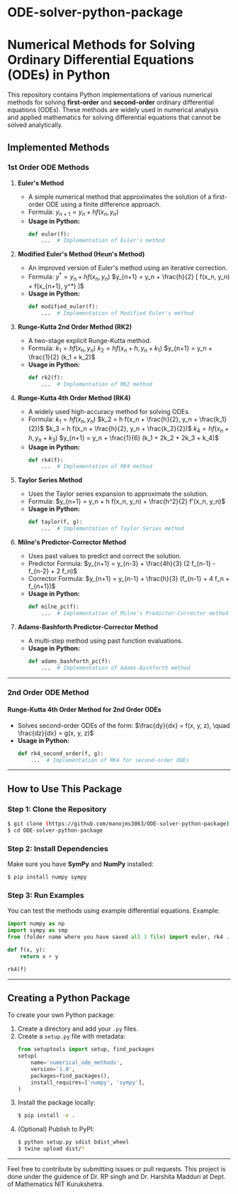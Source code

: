 # ODE-solver-python-package
# Numerical Methods for Solving Ordinary Differential Equations (ODEs) in Python

This repository contains Python implementations of various numerical methods for solving **first-order** and **second-order** ordinary differential equations (ODEs). These methods are widely used in numerical analysis and applied mathematics for solving differential equations that cannot be solved analytically.

## Implemented Methods

### 1st Order ODE Methods
1. **Euler's Method**  
   - A simple numerical method that approximates the solution of a first-order ODE using a finite difference approach.
   - Formula:
    $y_{n+1} = y_n + h f(x_n, y_n)$
   - **Usage in Python:**
     ```python
     def euler(f):
         ...  # Implementation of Euler's method
     ```

2. **Modified Euler's Method (Heun's Method)**  
   - An improved version of Euler's method using an iterative correction.
   - Formula:
     $y^* = y_n + h f(x_n, y_n)$
     $y_{n+1} = y_n + \frac{h}{2} [ f(x_n, y_n) + f(x_{n+1}, y^*) ]$
   - **Usage in Python:**
     ```python
     def modified_euler(f):
         ...  # Implementation of Modified Euler's method
     ```

3. **Runge-Kutta 2nd Order Method (RK2)**  
   - A two-stage explicit Runge-Kutta method.
   - Formula:
     $k_1 = h f(x_n, y_n)$
     $k_2 = h f(x_n + h, y_n + k_1)$
     $y_{n+1} = y_n + \frac{1}{2} (k_1 + k_2)$
   - **Usage in Python:**
     ```python
     def rk2(f):
         ...  # Implementation of RK2 method
     ```

4. **Runge-Kutta 4th Order Method (RK4)**  
   - A widely used high-accuracy method for solving ODEs.
   - Formula:
     $k_1 = h f(x_n, y_n)$
     $k_2 = h f(x_n + \frac{h}{2}, y_n + \frac{k_1}{2})$
     $k_3 = h f(x_n + \frac{h}{2}, y_n + \frac{k_2}{2})$
     $k_4 = h f(x_n + h, y_n + k_3)$
     $y_{n+1} = y_n + \frac{1}{6} (k_1 + 2k_2 + 2k_3 + k_4)$
   - **Usage in Python:**
     ```python
     def rk4(f):
         ...  # Implementation of RK4 method
     ```

5. **Taylor Series Method**  
   - Uses the Taylor series expansion to approximate the solution.
   - Formula:
     $y_{n+1} = y_n + h f(x_n, y_n) + \frac{h^2}{2} f'(x_n, y_n)$
   - **Usage in Python:**
     ```python
     def taylor(f, g):
         ...  # Implementation of Taylor Series method
     ```

6. **Milne's Predictor-Corrector Method**  
   - Uses past values to predict and correct the solution.
   - Predictor Formula:
     $y_{n+1} = y_{n-3} + \frac{4h}{3} (2 f_{n-1} - f_{n-2} + 2 f_n)$
   - Corrector Formula:
     $y_{n+1} = y_{n-1} + \frac{h}{3} (f_{n-1} + 4 f_n + f_{n+1})$
   - **Usage in Python:**
     ```python
     def milne_pc(f):
         ...  # Implementation of Milne's Predictor-Corrector method
     ```

7. **Adams-Bashforth Predictor-Corrector Method**  
   - A multi-step method using past function evaluations.
   - **Usage in Python:**
     ```python
     def adams_bashforth_pc(f):
         ...  # Implementation of Adams-Bashforth method
     ```

---

### 2nd Order ODE Method

#### Runge-Kutta 4th Order Method for 2nd Order ODEs
- Solves second-order ODEs of the form:
  $\frac{dy}{dx} = f(x, y, z), \quad \frac{dz}{dx} = g(x, y, z)$
- **Usage in Python:**
  ```python
  def rk4_second_order(f, g):
      ...  # Implementation of RK4 for second-order ODEs
  ```

---

## How to Use This Package
### Step 1: Clone the Repository
```bash
$ git clone (https://github.com/manojms3063/ODE-solver-python-package)
$ cd ODE-solver-python-package
```

### Step 2: Install Dependencies
Make sure you have **SymPy** and **NumPy** installed:
```bash
$ pip install numpy sympy
```

### Step 3: Run Examples
You can test the methods using example differential equations. Example:
```python
import numpy as np
import sympy as smp
from (folder name where you have saved all 3 file) import euler, rk4 ... etc

def f(x, y):
    return x + y

rk4(f)
```

---

## Creating a Python Package
To create your own Python package:
1. Create a directory and add your `.py` files.
2. Create a `setup.py` file with metadata:
   ```python
   from setuptools import setup, find_packages
   setup(
       name='numerical_ode_methods',
       version='1.0',
       packages=find_packages(),
       install_requires=['numpy', 'sympy'],
   )
   ```
3. Install the package locally:
   ```bash
   $ pip install -e .
   ```
4. (Optional) Publish to PyPI:
   ```bash
   $ python setup.py sdist bdist_wheel
   $ twine upload dist/*
   ```

---

Feel free to contribute by submitting issues or pull requests.
This project is done under the guidence of Dr. RP singh and Dr. Harshita Madduri at Dept. of Mathematics NIT Kurukshetra.

